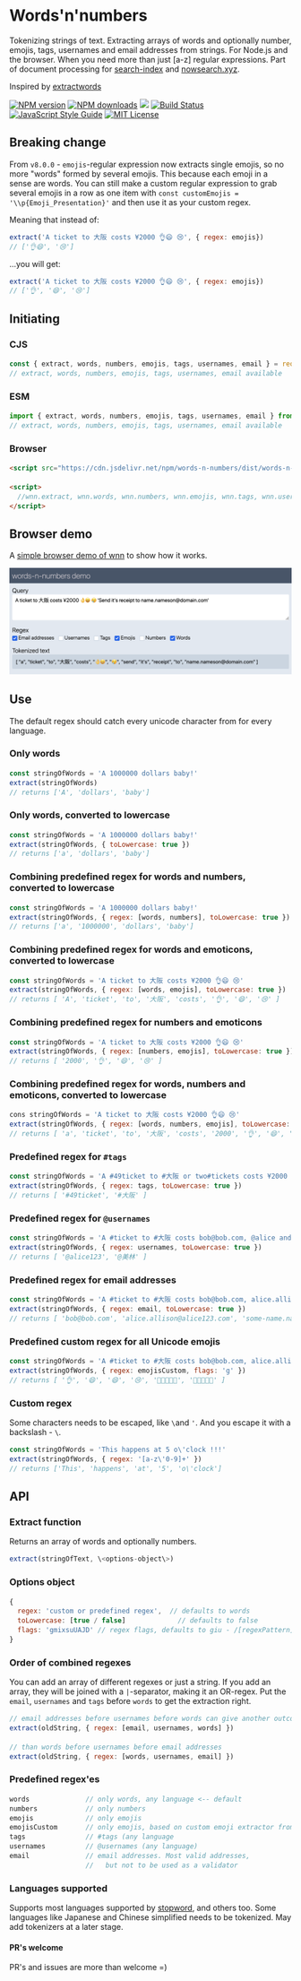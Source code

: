 # Words'n'numbers
Tokenizing strings of text. Extracting arrays of words and optionally number, emojis, tags, usernames and email addresses from strings. For Node.js and the browser. When you need more than just [a-z] regular expressions. Part of document processing for [search-index](https://github.com/fergiemcdowall/search-index) and [nowsearch.xyz](https://github.com/eklem/nowsearch.xyz).

Inspired by [extractwords](https://github.com/f-a-r-a-z/extractwords)

[![NPM version][npm-version-image]][npm-url]
[![NPM downloads][npm-downloads-image]][npm-url]
[![](https://data.jsdelivr.com/v1/package/npm/words-n-numbers/badge?style=rounded)](https://www.jsdelivr.com/package/npm/words-n-numbers)
[![Build Status][build-image]][build-url]
[![JavaScript Style Guide][standardjs-image]][standardjs-url]
[![MIT License][license-image]][license-url]

## Breaking change

From `v8.0.0` - `emojis`-regular expression now extracts single emojis, so no more "words" formed by several emojis. This because each emoji in a sense are words. You can still make a custom regular expression to grab several emojis in a row as one item with `const customEmojis = '\\p{Emoji_Presentation}'` and then use it as your custom regex.

Meaning that instead of:

```javaScript
extract('A ticket to 大阪 costs ¥2000 👌😄 😢', { regex: emojis})
// ['👌😄', '😢']
```

...you will get:

```javaScript
extract('A ticket to 大阪 costs ¥2000 👌😄 😢', { regex: emojis})
// ['👌', '😄', '😢']
```

## Initiating

### CJS

```javascript
const { extract, words, numbers, emojis, tags, usernames, email } = require('words-n-numbers')
// extract, words, numbers, emojis, tags, usernames, email available
```

### ESM

```javascript
import { extract, words, numbers, emojis, tags, usernames, email } from 'words-n-numbers'
// extract, words, numbers, emojis, tags, usernames, email available
```

### Browser

```html
<script src="https://cdn.jsdelivr.net/npm/words-n-numbers/dist/words-n-numbers.umd.min.js"></script>

<script>
  //wnn.extract, wnn.words, wnn.numbers, wnn.emojis, wnn.tags, wnn.usernames, wnn.email available
</script>
```

## Browser demo
A [simple browser demo of wnn](https://eklem.github.io/words-n-numbers/demo/) to show how it works.

[![Screenshot of the words-n-numbers demo](./demo/wnn-demo-screenshot.png)](https://eklem.github.io/words-n-numbers/demo/)

## Use

The default regex should catch every unicode character from for every language. 

### Only words
```javaScript
const stringOfWords = 'A 1000000 dollars baby!'
extract(stringOfWords)
// returns ['A', 'dollars', 'baby']
```

### Only words, converted to lowercase
```javaScript
const stringOfWords = 'A 1000000 dollars baby!'
extract(stringOfWords, { toLowercase: true })
// returns ['a', 'dollars', 'baby']
```

### Combining predefined regex for words and numbers, converted to lowercase
```javaScript
const stringOfWords = 'A 1000000 dollars baby!'
extract(stringOfWords, { regex: [words, numbers], toLowercase: true })
// returns ['a', '1000000', 'dollars', 'baby']
```

### Combining predefined regex for words and emoticons, converted to lowercase
```javaScript
const stringOfWords = 'A ticket to 大阪 costs ¥2000 👌😄 😢'
extract(stringOfWords, { regex: [words, emojis], toLowercase: true })
// returns [ 'A', 'ticket', 'to', '大阪', 'costs', '👌', '😄', '😢' ]
```

### Combining predefined regex for numbers and emoticons
```javaScript
const stringOfWords = 'A ticket to 大阪 costs ¥2000 👌😄 😢'
extract(stringOfWords, { regex: [numbers, emojis], toLowercase: true })
// returns [ '2000', '👌', '😄', '😢' ]
```

### Combining predefined regex for words, numbers and emoticons, converted to lowercase
```javaScript
cons stringOfWords = 'A ticket to 大阪 costs ¥2000 👌😄 😢'
extract(stringOfWords, { regex: [words, numbers, emojis], toLowercase: true })
// returns [ 'a', 'ticket', 'to', '大阪', 'costs', '2000', '👌', '😄', '😢' ]
```

### Predefined regex for `#tags`
```javaScript
const stringOfWords = 'A #49ticket to #大阪 or two#tickets costs ¥2000 👌😄😄 😢'
extract(stringOfWords, { regex: tags, toLowercase: true })
// returns [ '#49ticket', '#大阪' ]
```

### Predefined regex for `@usernames`
```javaScript
const stringOfWords = 'A #ticket to #大阪 costs bob@bob.com, @alice and @美林 ¥2000 👌😄😄 😢'
extract(stringOfWords, { regex: usernames, toLowercase: true })
// returns [ '@alice123', '@美林' ]
```

### Predefined regex for email addresses
```javaScript
const stringOfWords = 'A #ticket to #大阪 costs bob@bob.com, alice.allison@alice123.com, some-name.nameson.nameson@domain.org and @美林 ¥2000 👌😄😄 😢'
extract(stringOfWords, { regex: email, toLowercase: true })
// returns [ 'bob@bob.com', 'alice.allison@alice123.com', 'some-name.nameson.nameson@domain.org' ]
```

### Predefined custom regex for all Unicode emojis
```javaScript
const stringOfWords = 'A #ticket to #大阪 costs bob@bob.com, alice.allison@alice123.com, some-name.nameson.nameson@domain.org and @美林 ¥2000 👌😄😄 😢👩🏽‍🤝‍👨🏻 👩🏽‍🤝‍👨🏻'
extract(stringOfWords, { regex: emojisCustom, flags: 'g' })
// returns [ '👌', '😄', '😄', '😢', '👩🏽‍🤝‍👨🏻', '👩🏽‍🤝‍👨🏻' ]
```

### Custom regex
Some characters needs to be escaped, like `\`and `'`. And you escape it with a backslash - `\`.
```javaScript
const stringOfWords = 'This happens at 5 o\'clock !!!'
extract(stringOfWords, { regex: '[a-z\'0-9]+' })
// returns ['This', 'happens', 'at', '5', 'o\'clock']
```

## API

### Extract function

Returns an array of words and optionally numbers.
```javascript
extract(stringOfText, \<options-object\>)
```

### Options object
```javascript
{
  regex: 'custom or predefined regex',  // defaults to words
  toLowercase: [true / false]             // defaults to false
  flags: 'gmixsuUAJD' // regex flags, defaults to giu - /[regexPattern]/[regexFlags]
}
```

### Order of combined regexes

You can add an array of different regexes or just a string. If you add an array, they will be joined with a `|`-separator, making it an OR-regex. Put the `email`, `usernames` and `tags` before `words` to get the extraction right.

```javaScript
// email addresses before usernames before words can give another outcome than
extract(oldString, { regex: [email, usernames, words] })

// than words before usernames before email addresses
extract(oldString, { regex: [words, usernames, email] })
```

### Predefined regex'es
```javaScript
words              // only words, any language <-- default
numbers            // only numbers
emojis             // only emojis
emojisCustom       // only emojis, based on custom emoji extractor from https://github.com/mathiasbynens/rgi-emoji-regex-pattern
tags               // #tags (any language
usernames          // @usernames (any language)
email              // email addresses. Most valid addresses,
                   //   but not to be used as a validator
```

### Languages supported
Supports most languages supported by [stopword](https://github.com/fergiemcdowall/stopword#language-code), and others too. Some languages like Japanese and Chinese simplified needs to be tokenized. May add tokenizers at a later stage.

#### PR's welcome
PR's and issues are more than welcome =)

[license-image]: http://img.shields.io/badge/license-MIT-blue.svg?style=flat
[license-url]: LICENSE
[npm-url]: https://npmjs.org/package/words-n-numbers
[npm-version-image]: http://img.shields.io/npm/v/words-n-numbers.svg?style=flat
[npm-downloads-image]: http://img.shields.io/npm/dm/words-n-numbers.svg?style=flat
[build-url]: https://github.com/eklem/words-n-numbers/actions/workflows/tests.yml
[build-image]: https://github.com/eklem/words-n-numbers/actions/workflows/tests.yml/badge.svg
[standardjs-url]: https://standardjs.com
[standardjs-image]: https://img.shields.io/badge/code_style-standard-brightgreen.svg?style=flat-square
